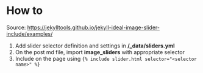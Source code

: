 # How to

Source: https://jekylltools.github.io/jekyll-ideal-image-slider-include/examples/

1. Add slider selector definition and settings in **/_data/sliders.yml**
2. On the post md file, import **image_sliders** with appropriate selector
3. Include on the page using `{% include slider.html selector="<selector name>" %}`